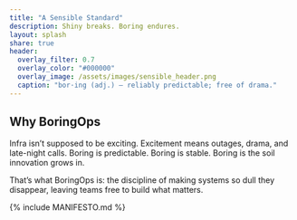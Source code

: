 ```yaml
---
title: "A Sensible Standard"
description: Shiny breaks. Boring endures.
layout: splash
share: true
header:
  overlay_filter: 0.7
  overlay_color: "#000000"
  overlay_image: /assets/images/sensible_header.png
  caption: "bor·ing (adj.) — reliably predictable; free of drama."
---
```


<!-- ## The embodiment of calm technology

Bringing order into a noisy world through:
- **Mindset**: Choose predictability, trust, and stability over hype. 
- **Discipline**: Enforce consistency, standards, and stewardship.  
- **Principle**: Recognize that innovation thrives when the foundation is solid.

This is the ground progress is built on.

We call it **BoringOps**.   -->

## Why BoringOps

Infra isn’t supposed to be exciting. Excitement means outages, drama, and late-night calls.
Boring is predictable. Boring is stable. Boring is the soil innovation grows in.

That’s what BoringOps is: the discipline of making systems so dull they disappear, leaving teams free to build what matters.

<p/>

<!-- ## The Problem With Shiny
Shiny breaks. Boring endures.  

Innovation without stability is chaos. Stability without innovation is a graveyard.  We build the rails of progress, invisible, uncelebrated, and absolutely essential.  

Boring is not the absence of ambition. It is the foundation of trust.   -->

{% include MANIFESTO.md %}